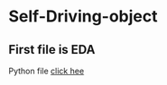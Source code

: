 # Self-Driving-object

## First file is EDA

Python file [click hee](https://github.com/hiddenntreasure/Self-Driving-object/blob/master/EDA.ipynb)
